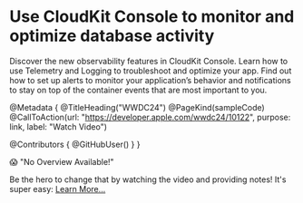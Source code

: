 # Use CloudKit Console to monitor and optimize database activity

Discover the new observability features in CloudKit Console. Learn how to use Telemetry and Logging to troubleshoot and optimize your app. Find out how to set up alerts to monitor your application’s behavior and notifications to stay on top of the container events that are most important to you.

@Metadata {
   @TitleHeading("WWDC24")
   @PageKind(sampleCode)
   @CallToAction(url: "https://developer.apple.com/wwdc24/10122", purpose: link, label: "Watch Video")

   @Contributors {
      @GitHubUser(<replace this with your GitHub handle>)
   }
}

😱 "No Overview Available!"

Be the hero to change that by watching the video and providing notes! It's super easy:
 [Learn More…](https://wwdcnotes.github.io/WWDCNotes/documentation/wwdcnotes/contributing)
